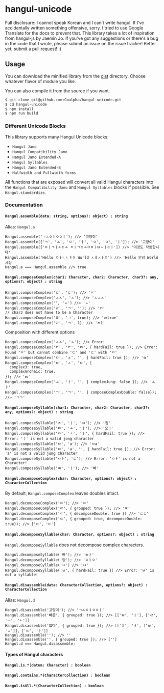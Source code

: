 # hangul-unicode
Full disclosure: I cannot speak Korean and I can't write hangul.
If I've accidentally written something offensive, sorry.
I tried to use Google Translate for the docs to prevent that.
This library takes a lot of inspiration from hangul-js by Jaemin Jo.
If you've got any suggestions or there's a bug in the code that I wrote,
please submit an issue on the issue tracker! Better yet,
submit a pull request! :)

## Usage
You can download the minified library from the [dist](dist) directory.
Choose whatever flavor of module you like.

You can also compile it from the source if you want.
```sh
$ git clone git@github.com:Coalpha/hangul-unicode.git
$ cd hangul-unicode
$ npm install
$ npm run build
```

### Different Unicode Blocks
This library supports many Hangul Unicode blocks:
* `Hangul Jamo`
* `Hangul Compatibility Jamo`
* `Hangul Jamo Extended-A`
* `Hangul Syllables`
* `Hangul Jamo Extended-B`
* `Halfwidth and Fullwidth forms`

All functions that are exposed will convert all valid Hangul characters into
the `Hangul Compatibility Jamo` and `Hangul Syllables` blocks if possible.
See `Hangul.standardize`.

### Documentation
#### `Hangul.assemble(data: string, options?: object) : string`
Alias: `Hangul.a`
```JS
Hangul.assemble('ㄱㅗㅇㅑㅇㅇㅣ'); //> '고양이'
Hangul.assemble(['ㄱ', 'ㅗ', 'ㅇ', 'ㅑ', 'ㅇ', 'ㅇ', 'ㅣ']); //> '고양이'
Hangul.assemble(['ㅇㅣㄱㅓㅅㄷㅗ ㅈㅏㄱㄷㅗㅇㅎㅏㅂㄴㅣㄷㅏ']) //> '이것도 작동합니다'
Hangul.assemble('Hello ㅇㅏㄴㄴㅕㅇ World ㅅㅔㅅㅏㅇ') //> 'Hello 안녕 World 세상'
Hangul.a === Hangul.assemble //> true
```
#### `Hangul.composeComplex(char1: Character, char2: Character, char3?: any, options?: object) : string`
```JS
Hangul.composeComplex('ㄷ', 'ㄷ'); //> 'ㄸ'
Hangul.composeComplex('ㅅㅅ', 'ㅅ'); //> 'ㅅㅅㅅ'
Hangul.composeComplex('', 'ㅅ') //> 'ㅅ'
Hangul.composeComplex('ㄹ', 'ㄱ', ''); //> 'ㄺ'
// char3 does not have to be a Character
Hangul.composeComplex('ㄹ', 'ㄱ', true); //> 'ㄺtrue'
Hangul.composeComplex('ㄹ', 'ㄱ', 1); //> 'ㄺ1'
```
Composition with different options
```JS
Hangul.composeComplex('ㅅㅅ', 'ㅅ'); //> Error:
Hangul.composeComplex('ㄷ', 'ㄷ', 'ㅁ', { hardFail: true }); //> Error: Found 'ㄸ' but cannot combine 'ㄷ' and 'ㄷ' with 'ㅁ'
Hangul.composeComplex('ㅁ', 'ㅿ', '', { hardFail: true }); //> 'ㅰ'
Hangul.composeComplex('ㅂ', 'ㅅ', 'ㄷ', {
  complex3: true,
  complexArchaic: true,
}); //> 'ㅵ'
Hangul.composeComplex('ㅗ', 'ㅏ', '', { complexJung: false }); //> 'ㅗㅏ'
Hangul.composeComplex('ㄱ', 'ㄱ', '', { composeComplexDouble: false}); //> 'ㄱㄱ'
```
#### `Hangul.composeSyllable(char1: Character, char2: Character, char3?: any, options?: object) : string`
```JS
Hangul.composeSyllable('ㅈ', 'ㅣ', 'ㅂ'); //> '집'
Hangul.composeSyllable('ㅁ', 'ㅗ', 'ㅣ'); //> '모ㅣ'
Hangul.composeSyllable('ㅁ', 'ㅗ', 'ㅣ', { hardFail: true }); //> Error: 'ㅣ' is not a valid jong character
Hangul.composeSyllable('ㅁ', 'a'); //> 'ㅁa'
Hangul.composeSyllable('ㅁ', 'a', '', { hardFail: true }); //> Error: 'a' is not a valid jung Character
Hangul.composeSyllable('ㅁㅏ', 'ㄷ'); //> Error: 'ㅁㅏ' is not a Character!
Hangul.composeSyllable('ㅃ', 'ㅏ'); //> '빠'
```
#### `Hangul.decomposeComplex(char: Character, options?: object) : CharacterCollection`
By default, `Hangul.composeComplex` leaves doubles intact.
```JS
Hangul.decomposeComplex('ㄸ'); //> 'ㄸ'
Hangul.decomposeComplex('ㄸ', { grouped: true }); //> 'ㄸ'
Hangul.decomposeComplex('ㄸ', { decomposeDouble: true }) //> 'ㄷㄷ'
Hangul.decomposeComplex('ㄸ', { grouped: true, decomposeDouble: true}); //> ['ㄷ', 'ㄷ']
```
#### `Hangul.decomposeSyllable(char: Character, options?: object) : string`
`Hangul.decomposeSyllable` does not decompose complex characters.
```JS
Hangul.decomposeSyllable('빠'); //> 'ㅃㅏ'
Hangul.decomposeSyllable('양'); //> 'ㅇㅑㅇ'
Hangul.decomposeSyllable('ㅂ') //> 'ㅂ'
Hangul.decomposeSyllable('ㅂ', { hardFail: true }) //> Error: 'ㅂ' is not a syllable!
```
#### `Hangul.disassemble(data: CharacterCollection, options?: object) : CharacterCollection`
Alias: `Hangul.d`
```JS
Hangul.disassemble('고양이'); //> 'ㄱㅗㅇㅑㅇㅇㅣ'
Hangul.disassemble('빠른', { grouped: true }); //> [['ㅃ', 'ㅏ'], ['ㄹ', 'ㅡ', 'ㄴ']]
Hangul.disassemble('없다', { grouped: true }); //> [['ㅇ', 'ㅓ', ['ㅂ', 'ㅅ']], ['ㄷ', 'ㅏ']]
Hangul.disassemble(''); //> ''
Hangul.disassemble('', { grouped: true }); //> ['']
Hangul.d === Hangul.disassemble;
```

#### Types of Hangul characters
#### `Hangul.is.*(datum: Character) : boolean`
#### `Hangul.contains.*(CharacterCollection) : boolean`
#### `Hangul.isAll.*(CharacterCollection) : boolean`
